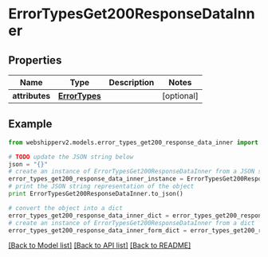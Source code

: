 # ErrorTypesGet200ResponseDataInner


## Properties
Name | Type | Description | Notes
------------ | ------------- | ------------- | -------------
**attributes** | [**ErrorTypes**](ErrorTypes.md) |  | [optional] 

## Example

```python
from webshipperv2.models.error_types_get200_response_data_inner import ErrorTypesGet200ResponseDataInner

# TODO update the JSON string below
json = "{}"
# create an instance of ErrorTypesGet200ResponseDataInner from a JSON string
error_types_get200_response_data_inner_instance = ErrorTypesGet200ResponseDataInner.from_json(json)
# print the JSON string representation of the object
print ErrorTypesGet200ResponseDataInner.to_json()

# convert the object into a dict
error_types_get200_response_data_inner_dict = error_types_get200_response_data_inner_instance.to_dict()
# create an instance of ErrorTypesGet200ResponseDataInner from a dict
error_types_get200_response_data_inner_form_dict = error_types_get200_response_data_inner.from_dict(error_types_get200_response_data_inner_dict)
```
[[Back to Model list]](../README.md#documentation-for-models) [[Back to API list]](../README.md#documentation-for-api-endpoints) [[Back to README]](../README.md)



